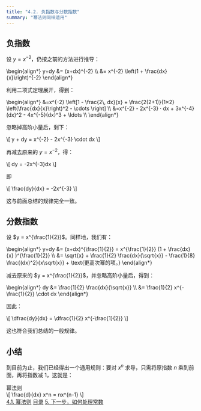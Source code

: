 ```yaml
---
title: "4.2. 负指数与分数指数"
summary: "幂法则同样适用"
---
```


## 负指数

设 $y = x^{-2}$，仍按之前的方法进行推导：

<div class="math">\begin{align*}
y+dy &= (x+dx)^{-2} \\
     &= x^{-2} \left(1 + \frac{dx}{x}\right)^{-2}
\end{align*}</div>

利用二项式定理展开，得到：

<div class="math">\begin{align*}
&=x^{-2} \left[1 - \frac{2\, dx}{x} +
    \frac{2(2+1)}{1×2} \left(\frac{dx}{x}\right)^2 -
    \cdots \right]  \\
&=x^{-2} - 2x^{-3} · dx + 3x^{-4}(dx)^2 - 4x^{-5}(dx)^3 + \ldots \\
\end{align*}</div>

忽略掉高阶小量后，剩下：

<div class="math">\[
y + dy = x^{-2} - 2x^{-3} \cdot dx
\]</div>

再减去原来的 $y = x^{-2}$，得：

<div class="math">\[
dy = -2x^{-3}dx
\]</div>

即

<div class="math">\[
\frac{dy}{dx} = -2x^{-3}
\]</div>

这与前面总结的规律完全一致。

## 分数指数

设 $y = x^{\frac{1}{2}}$。同样地，我们有：

<div class="math">\begin{align*}
y+dy &= (x+dx)^{\frac{1}{2}} = x^{\frac{1}{2}} (1 + \frac{dx}{x} )^{\frac{1}{2}} \\
     &= \sqrt{x} + \frac{1}{2} \frac{dx}{\sqrt{x}} - \frac{1}{8}
        \frac{(dx)^2}{x\sqrt{x}} + \text{更高次幂的项。}
\end{align*}</div>

减去原来的 $y = x^{\frac{1}{2}}$，并忽略高阶小量后，得到：

<div class="math">\begin{align*}
dy &= \frac{1}{2} \frac{dx}{\sqrt{x}} \\
&= \frac{1}{2} x^{-\frac{1}{2}} \cdot dx
\end{align*}</div>

因此：

<div class="math">\[
\dfrac{dy}{dx} = \dfrac{1}{2} x^{-\frac{1}{2}}
\]</div>

这也符合我们总结的一般规律。

## 小结

到目前为止，我们已经得出一个通用规则：要对 $x^n$ 求导，只需将原指数 $n$ 乘到前面，再将指数减 $1$，这就是：

<div class="card">
<div class="card-header">幂法则</div>
<div class="card-body">
<div class="math">\[
\frac{d}{dx} x^n = nx^{n-1}
\]</div>
</div>
</div>

<nav class="pagination justify-content-between">
<a href="../4-1">4.1. 幂法则</a>
<a href="../">目录</a>
<a href="../5">5. 下一步，如何处理常数</a>
</nav>


